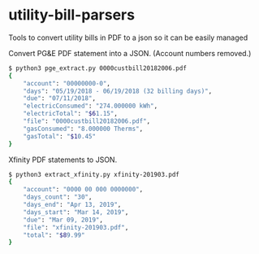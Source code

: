 # utility-bill-parsers
Tools to convert utility bills in PDF to a json so it can be easily managed

Convert PG&E PDF statement into a JSON. (Account numbers removed.)

```bash
$ python3 pge_extract.py 0000custbill20182006.pdf
{
    "account": "00000000-0",
    "days": "05/19/2018 - 06/19/2018 (32 billing days)",
    "due": "07/11/2018",
    "electricConsumed": "274.000000 kWh",
    "electricTotal": "$61.15",
    "file": "0000custbill20182006.pdf",
    "gasConsumed": "8.000000 Therms",
    "gasTotal": "$10.45"
}
```
Xfinity PDF statements to JSON.
```bash
$ python3 extract_xfinity.py xfinity-201903.pdf
{
    "account": "0000 00 000 0000000",
    "days_count": "30",
    "days_end": "Apr 13, 2019",
    "days_start": "Mar 14, 2019",
    "due": "Mar 09, 2019",
    "file": "xfinity-201903.pdf",
    "total": "$89.99"
}
```
